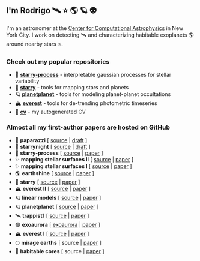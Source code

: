 ## I'm Rodrigo 🛰 ⭐️ 🌎 🪐 👽

I'm an astronomer at the [Center for Computational Astrophysics](https://www.simonsfoundation.org/flatiron/center-for-computational-astrophysics/) in New York City.
I work on detecting 🛰 and characterizing habitable exoplanets 🌎 around nearby stars ⭐️.

### Check out my popular repositories

- 🔔 **[starry-process](https://github.com/rodluger/starry_process)** - interpretable gaussian processes for stellar variability
- 🌟 **[starry](https://github.com/rodluger/starry)** - tools for mapping stars and planets
- 🪐 **[planetplanet](https://github.com/rodluger/planetplanet)** - tools for modeling planet-planet occultations
- 🏔 **[everest](https://github.com/rodluger/everest)** - tools for de-trending photometric timeseries
- 📃 **[cv](https://github.com/rodluger/cv)** - my autogenerated CV


### Almost all my first-author papers are hosted on GitHub

- 📸 **paparazzi** [ [source](https://github.com/rodluger/paparazzi) | [draft](https://github.com/rodluger/paparazzi/raw/master-pdf/tex/ms.pdf) ]
- 🌙 **starrynight** [ [source](https://github.com/rodluger/starrynight) | [draft](https://github.com/rodluger/starrynight/raw/master-pdf/tex/ms.pdf) ]
- 🔔 **starry-process** [ [source](https://github.com/rodluger/starry_process) | [paper](https://ui.adsabs.harvard.edu/abs/2021arXiv210201774L/abstract) ]
- ✨ **mapping stellar surfaces II** [ [source](https://github.com/rodluger/mapping_stellar_surfaces/tree/master/paper2) | [paper](https://ui.adsabs.harvard.edu/abs/2021arXiv210201697L/abstract) ]
- ✨ **mapping stellar surfaces I** [ [source](https://github.com/rodluger/mapping_stellar_surfaces/tree/master/paper1) | [paper](https://ui.adsabs.harvard.edu/abs/2021arXiv210200007L/abstract) ]
- 🌎 **earthshine** [ [source](https://github.com/rodluger/earthshine) | [paper](https://ui.adsabs.harvard.edu/abs/2019arXiv190312182L/abstract) ]
- 🌟 **starry** [ [source](https://github.com/rodluger/starry/tree/v0.3.0) | [paper](https://ui.adsabs.harvard.edu/abs/2019AJ....157...64L/abstract) ]
- 🏔 **everest II** [ [source](https://github.com/rodluger/everest_paper) | [paper](https://ui.adsabs.harvard.edu/abs/2018AJ....156...99L/abstract) ]
- 🪐 **linear models** [ [source](https://github.com/dfm/linear-models) | [paper](https://ui.adsabs.harvard.edu/abs/2017RNAAS...1....7L/abstract) ]
- 🪐 **planetplanet** [ [source](https://github.com/rodluger/planetplanet) | [paper](https://ui.adsabs.harvard.edu/abs/2017ApJ...851...94L/abstract) ]
- 🛰 **trappist1** [ [source](https://github.com/rodluger/trappist1) | [paper](https://ui.adsabs.harvard.edu/abs/2017NatAs...1E.129L/abstract) ]
- 🟢 **exoaurora** [ [exoaurora](https://github.com/rodluger/exoaurora) | [paper](https://ui.adsabs.harvard.edu/abs/2017ApJ...837...63L/abstract) ]
- 🏔 **everest I** [ [source](https://github.com/everest/tree/1.0.5) | [paper](https://ui.adsabs.harvard.edu/abs/2016AJ....152..100L/abstract) ]
- 🌕 **mirage earths** [ source | [paper](https://ui.adsabs.harvard.edu/abs/2015AsBio..15..119L/abstract) ]
- 🔵 **habitable cores** [ source | [paper](https://ui.adsabs.harvard.edu/abs/2015AsBio..15...57L/abstract) ]
